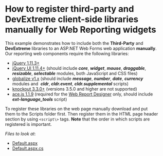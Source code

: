 # How to register third-party and DevExtreme client-side libraries manually for Web Reporting widgets 

This example demonstrates how to include both the **Third\-Party** and **DevExtreme** libraries to an ASP.NET Web Forms web application **manually**. Our reporting web components require the following libraries:
- [jQuery 1.11.3+](http://jquery.com/)  
- [jQuery UI 1.11.4+](http://jqueryui.com/) (should include ***core***, ***widget***, ***mouse***, ***draggable***, ***resizable***, ***selectable*** modules, both JavaScript and CSS files)  
- [globalize v1.x](https://github.com/jquery/globalize) (should include ***message***, ***number***, ***date***, ***currency*** modules and  ***cldr***, ***cldr.event***, ***cldr.supplemental*** scripts)  
- [knockout 3.3.0+](http://knockoutjs.com/)  (versions 3.5.0 and higher are not supported)
- [ace.js 1.1.9](http://ace.c9.io/) (required for the [Web Report Designer](https://documentation.devexpress.com/#XtraReports/CustomDocument17103) only, should include ***ext\-language\_tools*** script)

To register these libraries on the web page manually download and put them to the Scripts folder first. Then register them in the HTML page header section by using `<script\>` tags. **Note** that the order in which scripts are registered is important.  


<!-- default file list -->
*Files to look at*:

* [Default.aspx](./CS/TestReportDesigner/Default.aspx)
* [Default.aspx.cs](./CS/TestReportDesigner/Default.aspx.cs)
<!-- default file list end -->